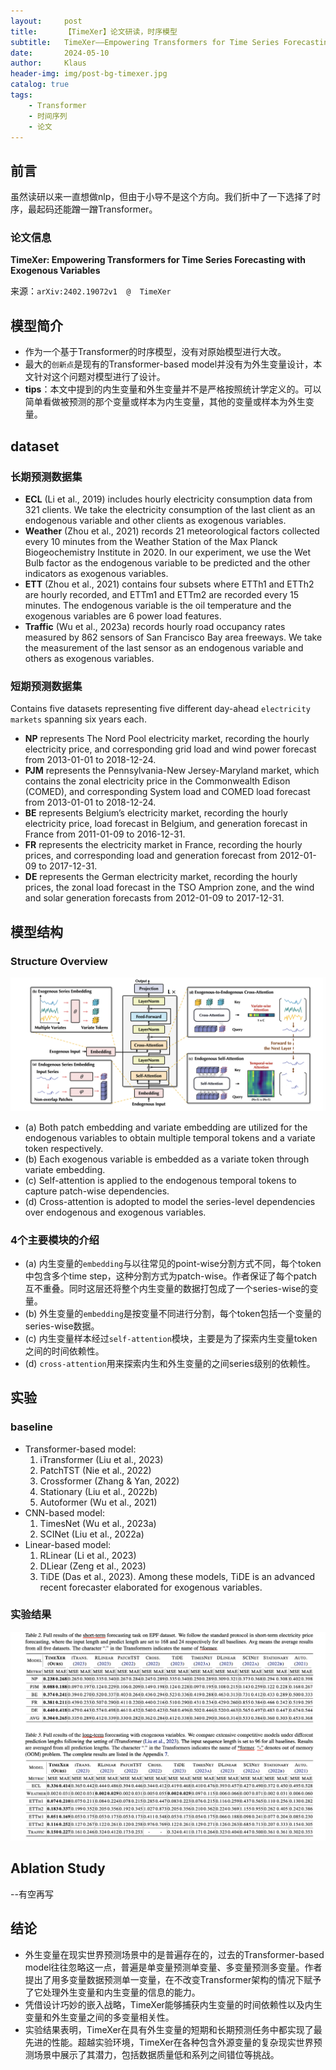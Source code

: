 ```yaml
---
layout:     post
title:      【TimeXer】论文研读，时序模型
subtitle:   TimeXer——Empowering Transformers for Time Series Forecasting with Exogenous Variables
date:       2024-05-10
author:     Klaus
header-img: img/post-bg-timexer.jpg
catalog: true
tags:
    - Transformer
    - 时间序列
    - 论文
---
```


## 前言

虽然读研以来一直想做nlp，但由于小导不是这个方向。我们折中了一下选择了时序，最起码还能蹭一蹭Transformer。

### 论文信息

**TimeXer: Empowering Transformers for Time Series Forecasting with Exogenous Variables**

来源：`arXiv:2402.19072v1  @  TimeXer`

## 模型简介

- 作为一个基于Transformer的时序模型，没有对原始模型进行大改。
- 最大的`创新点`是现有的Transformer-based model并没有为外生变量设计，本文针对这个问题对模型进行了设计。
- **tips**：本文中提到的内生变量和外生变量并不是严格按照统计学定义的。可以简单看做被预测的那个变量或样本为内生变量，其他的变量或样本为外生变量。

## dataset

### 长期预测数据集

- **ECL** (Li et al., 2019) includes hourly electricity consumption data from 321 clients. We take the electricity consumption of the last client as an endogenous variable and other clients as exogenous variables. 
- **Weather** (Zhou et al., 2021) records 21 meteorological factors collected every 10 minutes from the Weather Station of the Max Planck Biogeochemistry Institute in 2020. In our experiment, we use the Wet Bulb factor as the endogenous variable to be predicted and the other indicators as exogenous variables.
- **ETT** (Zhou et al., 2021) contains four subsets where ETTh1 and ETTh2 are hourly recorded, and ETTm1 and ETTm2 are recorded every 15 minutes. The endogenous variable is the oil temperature and the exogenous variables are 6 power load features. 
- **Traffic** (Wu et al., 2023a) records hourly road occupancy rates measured by 862 sensors of San Francisco Bay area freeways. We take the measurement of the last sensor as an endogenous variable and others as exogenous variables.

### 短期预测数据集

Contains five datasets representing five different day-ahead `electricity markets` spanning six years each.

- **NP** represents The Nord Pool electricity market, recording the hourly electricity price, and corresponding grid load and wind power forecast from 2013-01-01 to 2018-12-24.
- **PJM** represents the Pennsylvania-New Jersey-Maryland market, which contains the zonal electricity price in the Commonwealth Edison (COMED), and corresponding System load and COMED load forecast from 2013-01-01 to 2018-12-24. 
- **BE** represents Belgium’s electricity market, recording the hourly electricity price, load forecast in Belgium, and generation forecast in France from 2011-01-09 to 2016-12-31.
- **FR** represents the electricity market in France, recording the hourly prices, and corresponding load and generation forecast from 2012-01-09 to 2017-12-31.
- **DE** represents the German electricity market, recording the hourly prices, the zonal load forecast in the TSO Amprion zone, and the wind and solar generation forecasts from 2012-01-09 to 2017-12-31.

## 模型结构

### Structure Overview

![](https://raw.githubusercontent.com/klaus-duan/klaus-duan.github.io/master/img/post-bg-timexer.jpg)

- (a) Both patch embedding and variate embedding are utilized for the endogenous variables to obtain multiple temporal tokens and a variate token respectively. 
- (b) Each exogenous variable is embedded as a variate token through variate embedding. 
- (c) Self-attention is applied to the endogenous temporal tokens to capture patch-wise dependencies. 
- (d) Cross-attention is adopted to model the series-level dependencies over endogenous and exogenous variables.


### 4个主要模块的介绍

-  (a) 内生变量的`embedding`与以往常见的point-wise分割方式不同，每个token中包含多个time step，这种分割方式为patch-wise。作者保证了每个patch互不重叠。同时这层还将整个内生变量的数据打包成了一个series-wise的变量。
-  (b) 外生变量的`embedding`是按变量不同进行分割，每个token包括一个变量的series-wise数据。
-  (c) 内生变量样本经过`self-attention`模块，主要是为了探索内生变量token之间的时间依赖性。
-  (d) `cross-attention`用来探索内生和外生变量的之间series级别的依赖性。

## 实验

### baseline
- Transformer-based model: 
	1. iTransformer (Liu et al., 2023)
	2. PatchTST (Nie et al., 2022)
	3. Crossformer (Zhang & Yan, 2022)
	4. Stationary (Liu et al., 2022b)
	5. Autoformer (Wu et al., 2021)
- CNN-based model: 
	1. TimesNet (Wu et al., 2023a)
	2. SCINet (Liu et al., 2022a)
- Linear-based model: 
	1. RLinear (Li et al., 2023)
	2. DLiear (Zeng et al., 2023)
	3. TiDE (Das et al., 2023). Among these models, TiDE is an advanced recent forecaster elaborated for exogenous variables.

### 实验结果

![](https://raw.githubusercontent.com/klaus-duan/klaus-duan.github.io/master/img/timexer-table2-table3.png)

## Ablation Study
--有空再写

## 结论

- 外生变量在现实世界预测场景中的是普遍存在的，过去的Transformer-based model往往忽略这一点，普遍是单变量预测单变量、多变量预测多变量。作者提出了用多变量数据预测单一变量，在不改变Transformer架构的情况下赋予了它处理外生变量和内生变量的信息的能力。
- 凭借设计巧妙的嵌入战略，TimeXer能够捕获内生变量的时间依赖性以及内生变量和外生变量之间的多变量相关性。
- 实验结果表明，TimeXer在具有外生变量的短期和长期预测任务中都实现了最先进的性能。超越实验环境，TimeXer在各种包含外源变量的复杂现实世界预测场景中展示了其潜力，包括数据质量低和系列之间错位等挑战。
